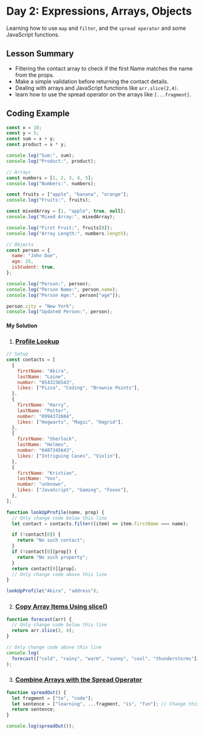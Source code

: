 # Day 2: Expressions, Arrays, Objects

Learning how to use `map` and `filter`, and the `spread operator` and some JavaScript functions.

## Lesson Summary

- Filtering the contact array to check if the first Name matches the name from the props.
- Make a simple validation before returning the contact details.
- Dealing with arrays and JavaScript functions like `arr.slice(2,4)`.
- learn how to use the spread operator on the arrays like `[...fragment]`.

## Coding Example

```javascript
const x = 10;
const y = 5;
const sum = x + y;
const product = x * y;

console.log("Sum:", sum);
console.log("Product:", product);

// Arrays
const numbers = [1, 2, 3, 4, 5];
console.log("Numbers:", numbers);

const fruits = ["apple", "banana", "orange"];
console.log("Fruits:", fruits);

const mixedArray = [1, "apple", true, null];
console.log("Mixed Array:", mixedArray);

console.log("First Fruit:", fruits[0]);
console.log("Array Length:", numbers.length);

// Objects
const person = {
  name: "John Doe",
  age: 25,
  isStudent: true,
};

console.log("Person:", person);
console.log("Person Name:", person.name);
console.log("Person Age:", person["age"]);

person.city = "New York";
console.log("Updated Person:", person);
```

#### My Solution

1. ### [Profile Lookup](https://www.freecodecamp.org/learn/javascript-algorithms-and-data-structures/basic-javascript/profile-lookup)

```javascript
// Setup
const contacts = [
  {
    firstName: "Akira",
    lastName: "Laine",
    number: "0543236543",
    likes: ["Pizza", "Coding", "Brownie Points"],
  },
  {
    firstName: "Harry",
    lastName: "Potter",
    number: "0994372684",
    likes: ["Hogwarts", "Magic", "Hagrid"],
  },
  {
    firstName: "Sherlock",
    lastName: "Holmes",
    number: "0487345643",
    likes: ["Intriguing Cases", "Violin"],
  },
  {
    firstName: "Kristian",
    lastName: "Vos",
    number: "unknown",
    likes: ["JavaScript", "Gaming", "Foxes"],
  },
];

function lookUpProfile(name, prop) {
  // Only change code below this line
  let contact = contacts.filter((item) => item.firstName === name);

  if (!contact[0]) {
    return "No such contact";
  }
  if (!contact[0][prop]) {
    return "No such property";
  }
  return contact[0][prop];
  // Only change code above this line
}

lookUpProfile("Akira", "address");
```

2. ### [Copy Array Items Using slice()](https://www.freecodecamp.org/learn/javascript-algorithms-and-data-structures/basic-data-structures/copy-array-items-using-slice)

```javascript
function forecast(arr) {
  // Only change code below this line
  return arr.slice(2, 4);
}

// Only change code above this line
console.log(
  forecast(["cold", "rainy", "warm", "sunny", "cool", "thunderstorms"])
);
```

3. ### [Combine Arrays with the Spread Operator](https://www.freecodecamp.org/learn/javascript-algorithms-and-data-structures/basic-data-structures/combine-arrays-with-the-spread-operator)

```javascript
function spreadOut() {
  let fragment = ["to", "code"];
  let sentence = ["learning", ...fragment, "is", "fun"]; // Change this line
  return sentence;
}

console.log(spreadOut());
```
